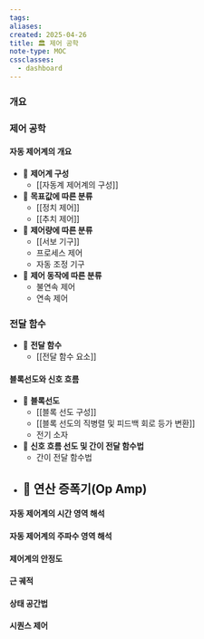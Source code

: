 ```yaml
---
tags:
aliases: 
created: 2025-04-26
title: 🏛️ 제어 공학
note-type: MOC
cssclasses:
  - dashboard
---
```



### 개요


### 제어 공학

#### 자동 제어계의 개요
- 📖 **제어계 구성**
	- [[자동계 제어계의 구성]]
- 📖 **목표값에 따른 분류**
	- [[정치 제어]]
	- [[추치 제어]]
- 📖 **제어량에 따른 분류**
	- [[서보 기구]]
	- 프로세스 제어
	- 자동 조정 기구
- 📖 **제어 동작에 따른 분류**
	- 불연속 제어
	- 연속 제어
### 전달 함수
- 📖 **전달 함수**
	- [[전달 함수 요소]]

#### 블록선도와 신호 흐름
- 📖 **블록선도**
	- [[블록 선도 구성]]
	- [[블록 선도의 직병렬 및 피드백 회로 등가 변환]]
	- 전기 소자
- 📖 **신호 흐름 선도 및 간이 전달 함수법**
	- 간이 전달 함수법
- 📖 **연산 증폭기(Op Amp)**
	- 
#### 자동 제어계의 시간 영역 해석

#### 자동 제어계의 주파수 영역 해석

#### 제어계의 안정도

#### 근 궤적

#### 상태 공간법

#### 시퀀스 제어

